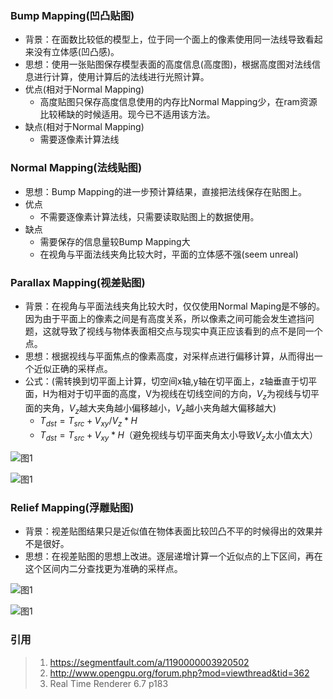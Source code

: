 ### Bump Mapping(凹凸贴图)
- 背景：在面数比较低的模型上，位于同一个面上的像素使用同一法线导致看起来没有立体感(凹凸感)。
- 思想：使用一张贴图保存模型表面的高度信息(高度图)，根据高度图对法线信息进行计算，使用计算后的法线进行光照计算。
- 优点(相对于Normal Mapping)
    - 高度贴图只保存高度信息使用的内存比Normal Mapping少，在ram资源比较稀缺的时候适用。现今已不适用该方法。
- 缺点(相对于Normal Mapping)
    - 需要逐像素计算法线

### Normal Mapping(法线贴图)
- 思想：Bump Mapping的进一步预计算结果，直接把法线保存在贴图上。
- 优点
    - 不需要逐像素计算法线，只需要读取贴图上的数据使用。
- 缺点
    - 需要保存的信息量较Bump Mapping大
    - 在视角与平面法线夹角比较大时，平面的立体感不强(seem  unreal)

### Parallax Mapping(视差贴图)
- 背景：在视角与平面法线夹角比较大时，仅仅使用Normal Maping是不够的。因为由于平面上的像素之间是有高度关系，所以像素之间可能会发生遮挡问题，这就导致了视线与物体表面相交点与现实中真正应该看到的点不是同一个点。
- 思想：根据视线与平面焦点的像素高度，对采样点进行偏移计算，从而得出一个近似正确的采样点。
- 公式：(需转换到切平面上计算，切空间x轴,y轴在切平面上，z轴垂直于切平面，H为相对于切平面的高度，V为视线在切线空间的方向，$V_{z}$为视线与切平面的夹角，$V_{z}$越大夹角越小偏移越小，$V_{z}$越小夹角越大偏移越大)
    - $T_{dst}=T_{src}+V_{xy}/V_z*H$
    - $T_{dst}=T_{src}+V_{xy}*H$（避免视线与切平面夹角太小导致$V_z$太小值太大）

![图1](https://sfault-image.b0.upaiyun.com/167/480/1674800956-56304f7d8f965)

![图1](https://segmentfault.com/img/bVqBOc)

### Relief Mapping(浮雕贴图)
- 背景：视差贴图结果只是近似值在物体表面比较凹凸不平的时候得出的效果并不是很好。
- 思想：在视差贴图的思想上改进。逐层递增计算一个近似点的上下区间，再在这个区间内二分查找更为准确的采样点。


![图1](https://segmentfault.com/img/bVqBQs)

![图1](https://segmentfault.com/img/bVqBVE)

### 引用
> 1. https://segmentfault.com/a/1190000003920502
> 2. http://www.opengpu.org/forum.php?mod=viewthread&tid=362
> 3. Real Time Renderer 6.7 p183